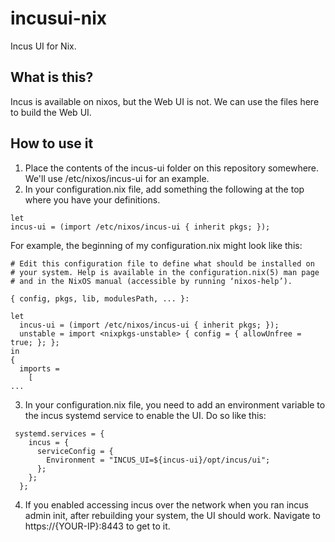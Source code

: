 # incusui-nix
Incus UI for Nix.

## What is this?
Incus is available on nixos, but the Web UI is not. We can use the files here to build the Web UI.

## How to use it

1. Place the contents of the incus-ui folder on this repository somewhere. We'll use /etc/nixos/incus-ui for an example.
2. In your configuration.nix file, add something the following at the top where you have your definitions.
```
let
incus-ui = (import /etc/nixos/incus-ui { inherit pkgs; });
```

For example, the beginning of my configuration.nix might look like this:
```
# Edit this configuration file to define what should be installed on
# your system. Help is available in the configuration.nix(5) man page
# and in the NixOS manual (accessible by running ‘nixos-help’).

{ config, pkgs, lib, modulesPath, ... }:

let
  incus-ui = (import /etc/nixos/incus-ui { inherit pkgs; });
  unstable = import <nixpkgs-unstable> { config = { allowUnfree = true; }; };
in
{
  imports =
    [
...
```
3. In your configuration.nix file, you need to add an environment variable to the incus systemd service to enable the UI. Do so like this:
```
 systemd.services = {
    incus = {
      serviceConfig = {
        Environment = "INCUS_UI=${incus-ui}/opt/incus/ui";
      };
    };
  };
```
4. If you enabled accessing incus over the network when you ran incus admin init, after rebuilding your system, the UI should work. Navigate to https://{YOUR-IP}:8443 to get to it.
